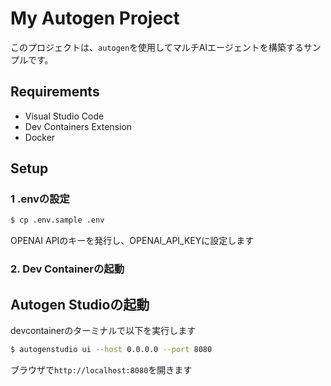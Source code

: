 # My Autogen Project

このプロジェクトは、`autogen`を使用してマルチAIエージェントを構築するサンプルです。

## Requirements

- Visual Studio Code
 - Dev Containers Extension
- Docker

## Setup

### 1 .envの設定
  ```bash 
  $ cp .env.sample .env
  ```
  OPENAI APIのキーを発行し、OPENAI_API_KEYに設定します

### 2. Dev Containerの起動

## Autogen Studioの起動

devcontainerのターミナルで以下を実行します

```bash
$ autogenstudio ui --host 0.0.0.0 --port 8080
```

ブラウザで`http://localhost:8080`を開きます

